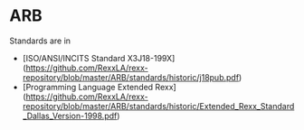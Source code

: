 # ARB

Standards are in

- [ISO/ANSI/INCITS Standard X3J18-199X] (https://github.com/RexxLA/rexx-repository/blob/master/ARB/standards/historic/j18pub.pdf)
- [Programming Language Extended Rexx] (https://github.com/RexxLA/rexx-repository/blob/master/ARB/standards/historic/Extended_Rexx_Standard_Dallas_Version-1998.pdf)